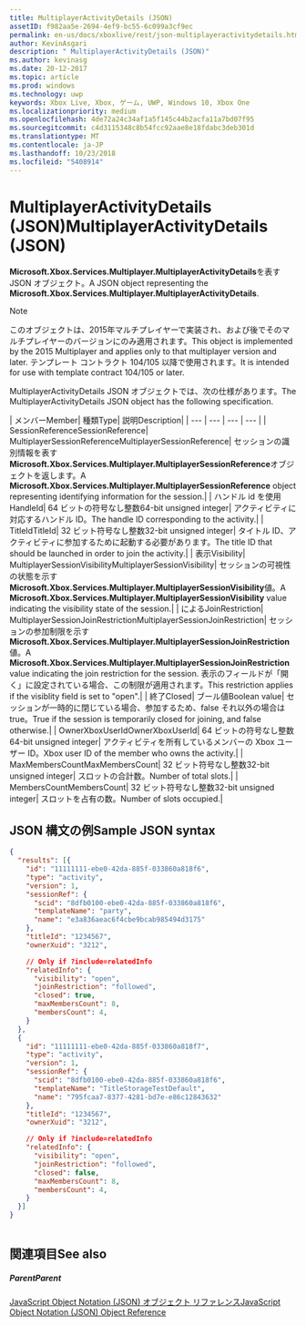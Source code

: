 ```yaml
---
title: MultiplayerActivityDetails (JSON)
assetID: f982aa5e-2694-4ef9-bc55-6c099a3cf9ec
permalink: en-us/docs/xboxlive/rest/json-multiplayeractivitydetails.html
author: KevinAsgari
description: " MultiplayerActivityDetails (JSON)"
ms.author: kevinasg
ms.date: 20-12-2017
ms.topic: article
ms.prod: windows
ms.technology: uwp
keywords: Xbox Live, Xbox, ゲーム, UWP, Windows 10, Xbox One
ms.localizationpriority: medium
ms.openlocfilehash: 4de72a24c34af1a5f145c44b2acfa11a7bd07f95
ms.sourcegitcommit: c4d3115348c8b54fcc92aae8e18fdabc3deb301d
ms.translationtype: MT
ms.contentlocale: ja-JP
ms.lasthandoff: 10/23/2018
ms.locfileid: "5408914"
---
```

# <a name="multiplayeractivitydetails-json"></a><span data-ttu-id="acc87-104">MultiplayerActivityDetails (JSON)</span><span class="sxs-lookup"><span data-stu-id="acc87-104">MultiplayerActivityDetails (JSON)</span></span>
<span data-ttu-id="acc87-105">**Microsoft.Xbox.Services.Multiplayer.MultiplayerActivityDetails**を表す JSON オブジェクト。</span><span class="sxs-lookup"><span data-stu-id="acc87-105">A JSON object representing the **Microsoft.Xbox.Services.Multiplayer.MultiplayerActivityDetails**.</span></span> 

> [!NOTE] 
> <span data-ttu-id="acc87-106">このオブジェクトは、2015年マルチプレイヤーで実装され、および後でそのマルチプレイヤーのバージョンにのみ適用されます。</span><span class="sxs-lookup"><span data-stu-id="acc87-106">This object is implemented by the 2015 Multiplayer and applies only to that multiplayer version and later.</span></span> <span data-ttu-id="acc87-107">テンプレート コントラクト 104/105 以降で使用されます。</span><span class="sxs-lookup"><span data-stu-id="acc87-107">It is intended for use with template contract 104/105 or later.</span></span>  

 
<a id="ID4ES"></a>

  
 
<span data-ttu-id="acc87-108">MultiplayerActivityDetails JSON オブジェクトでは、次の仕様があります。</span><span class="sxs-lookup"><span data-stu-id="acc87-108">The MultiplayerActivityDetails JSON object has the following specification.</span></span>
 
| <span data-ttu-id="acc87-109">メンバー</span><span class="sxs-lookup"><span data-stu-id="acc87-109">Member</span></span>| <span data-ttu-id="acc87-110">種類</span><span class="sxs-lookup"><span data-stu-id="acc87-110">Type</span></span>| <span data-ttu-id="acc87-111">説明</span><span class="sxs-lookup"><span data-stu-id="acc87-111">Description</span></span>| 
| --- | --- | --- | --- | 
| <span data-ttu-id="acc87-112">SessionReference</span><span class="sxs-lookup"><span data-stu-id="acc87-112">SessionReference</span></span>| <span data-ttu-id="acc87-113">MultiplayerSessionReference</span><span class="sxs-lookup"><span data-stu-id="acc87-113">MultiplayerSessionReference</span></span>| <span data-ttu-id="acc87-114">セッションの識別情報を表す<b>Microsoft.Xbox.Services.Multiplayer.MultiplayerSessionReference</b>オブジェクトを返します。</span><span class="sxs-lookup"><span data-stu-id="acc87-114">A <b>Microsoft.Xbox.Services.Multiplayer.MultiplayerSessionReference</b> object representing identifying information for the session.</span></span>| 
| <span data-ttu-id="acc87-115">ハンドル id を使用</span><span class="sxs-lookup"><span data-stu-id="acc87-115">HandleId</span></span>| <span data-ttu-id="acc87-116">64 ビットの符号なし整数</span><span class="sxs-lookup"><span data-stu-id="acc87-116">64-bit unsigned integer</span></span>| <span data-ttu-id="acc87-117">アクティビティに対応するハンドル ID。</span><span class="sxs-lookup"><span data-stu-id="acc87-117">The handle ID corresponding to the activity.</span></span>| 
| <span data-ttu-id="acc87-118">TitleId</span><span class="sxs-lookup"><span data-stu-id="acc87-118">TitleId</span></span>| <span data-ttu-id="acc87-119">32 ビット符号なし整数</span><span class="sxs-lookup"><span data-stu-id="acc87-119">32-bit unsigned integer</span></span>| <span data-ttu-id="acc87-120">タイトル ID、アクティビティに参加するために起動する必要があります。</span><span class="sxs-lookup"><span data-stu-id="acc87-120">The title ID that should be launched in order to join the activity.</span></span>| 
| <span data-ttu-id="acc87-121">表示</span><span class="sxs-lookup"><span data-stu-id="acc87-121">Visibility</span></span>| <span data-ttu-id="acc87-122">MultiplayerSessionVisibility</span><span class="sxs-lookup"><span data-stu-id="acc87-122">MultiplayerSessionVisibility</span></span>| <span data-ttu-id="acc87-123">セッションの可視性の状態を示す<b>Microsoft.Xbox.Services.Multiplayer.MultiplayerSessionVisibility</b>値。</span><span class="sxs-lookup"><span data-stu-id="acc87-123">A <b>Microsoft.Xbox.Services.Multiplayer.MultiplayerSessionVisibility</b> value indicating the visibility state of the session.</span></span>| 
| <span data-ttu-id="acc87-124">による</span><span class="sxs-lookup"><span data-stu-id="acc87-124">JoinRestriction</span></span>| <span data-ttu-id="acc87-125">MultiplayerSessionJoinRestriction</span><span class="sxs-lookup"><span data-stu-id="acc87-125">MultiplayerSessionJoinRestriction</span></span>| <span data-ttu-id="acc87-126">セッションの参加制限を示す<b>Microsoft.Xbox.Services.Multiplayer.MultiplayerSessionJoinRestriction</b>値。</span><span class="sxs-lookup"><span data-stu-id="acc87-126">A <b>Microsoft.Xbox.Services.Multiplayer.MultiplayerSessionJoinRestriction</b> value indicating the join restriction for the session.</span></span> <span data-ttu-id="acc87-127">表示のフィールドが「開く」に設定されている場合、この制限が適用されます。</span><span class="sxs-lookup"><span data-stu-id="acc87-127">This restriction applies if the visiblity field is set to "open".</span></span>| 
| <span data-ttu-id="acc87-128">終了</span><span class="sxs-lookup"><span data-stu-id="acc87-128">Closed</span></span>| <span data-ttu-id="acc87-129">ブール値</span><span class="sxs-lookup"><span data-stu-id="acc87-129">Boolean value</span></span>| <span data-ttu-id="acc87-130">セッションが一時的に閉じている場合、参加するため、false それ以外の場合は true。</span><span class="sxs-lookup"><span data-stu-id="acc87-130">True if the session is temporarily closed for joining, and false otherwise.</span></span>| 
| <span data-ttu-id="acc87-131">OwnerXboxUserId</span><span class="sxs-lookup"><span data-stu-id="acc87-131">OwnerXboxUserId</span></span>| <span data-ttu-id="acc87-132">64 ビットの符号なし整数</span><span class="sxs-lookup"><span data-stu-id="acc87-132">64-bit unsigned integer</span></span>| <span data-ttu-id="acc87-133">アクティビティを所有しているメンバーの Xbox ユーザー ID。</span><span class="sxs-lookup"><span data-stu-id="acc87-133">Xbox user ID of the member who owns the activity.</span></span>| 
| <span data-ttu-id="acc87-134">MaxMembersCount</span><span class="sxs-lookup"><span data-stu-id="acc87-134">MaxMembersCount</span></span>| <span data-ttu-id="acc87-135">32 ビット符号なし整数</span><span class="sxs-lookup"><span data-stu-id="acc87-135">32-bit unsigned integer</span></span>| <span data-ttu-id="acc87-136">スロットの合計数。</span><span class="sxs-lookup"><span data-stu-id="acc87-136">Number of total slots.</span></span>| 
| <span data-ttu-id="acc87-137">MembersCount</span><span class="sxs-lookup"><span data-stu-id="acc87-137">MembersCount</span></span>| <span data-ttu-id="acc87-138">32 ビット符号なし整数</span><span class="sxs-lookup"><span data-stu-id="acc87-138">32-bit unsigned integer</span></span>| <span data-ttu-id="acc87-139">スロットを占有の数。</span><span class="sxs-lookup"><span data-stu-id="acc87-139">Number of slots occupied.</span></span>| 
  
<a id="ID4E3D"></a>

 
## <a name="sample-json-syntax"></a><span data-ttu-id="acc87-140">JSON 構文の例</span><span class="sxs-lookup"><span data-stu-id="acc87-140">Sample JSON syntax</span></span>
 

```json
{
  "results": [{
    "id": "11111111-ebe0-42da-885f-033860a818f6",
    "type": "activity",
    "version": 1,
    "sessionRef": {
      "scid": "8dfb0100-ebe0-42da-885f-033860a818f6",
      "templateName": "party",
      "name": "e3a836aeac6f4cbe9bcab985494d3175"
    },
    "titleId": "1234567",
    "ownerXuid": "3212",

    // Only if ?include=relatedInfo
    "relatedInfo": {
      "visibility": "open",
      "joinRestriction": "followed",
      "closed": true,
      "maxMembersCount": 8,
      "membersCount": 4,
    }
  },
  {
    "id": "11111111-ebe0-42da-885f-033860a818f7",
    "type": "activity",
    "version": 1,
    "sessionRef": {
      "scid": "8dfb0100-ebe0-42da-885f-033860a818f6",
      "templateName": "TitleStorageTestDefault",
      "name": "795fcaa7-8377-4281-bd7e-e86c12843632"
    },
    "titleId": "1234567",
    "ownerXuid": "3212",

    // Only if ?include=relatedInfo
    "relatedInfo": {
      "visibility": "open",
      "joinRestriction": "followed",
      "closed": false,
      "maxMembersCount": 8,
      "membersCount": 4,
    }
  }]
}
    
```

  
<a id="ID4EFE"></a>

 
## <a name="see-also"></a><span data-ttu-id="acc87-141">関連項目</span><span class="sxs-lookup"><span data-stu-id="acc87-141">See also</span></span>
 
<a id="ID4EHE"></a>

 
##### <a name="parent"></a><span data-ttu-id="acc87-142">Parent</span><span class="sxs-lookup"><span data-stu-id="acc87-142">Parent</span></span> 

[<span data-ttu-id="acc87-143">JavaScript Object Notation (JSON) オブジェクト リファレンス</span><span class="sxs-lookup"><span data-stu-id="acc87-143">JavaScript Object Notation (JSON) Object Reference</span></span>](atoc-xboxlivews-reference-json.md)

   